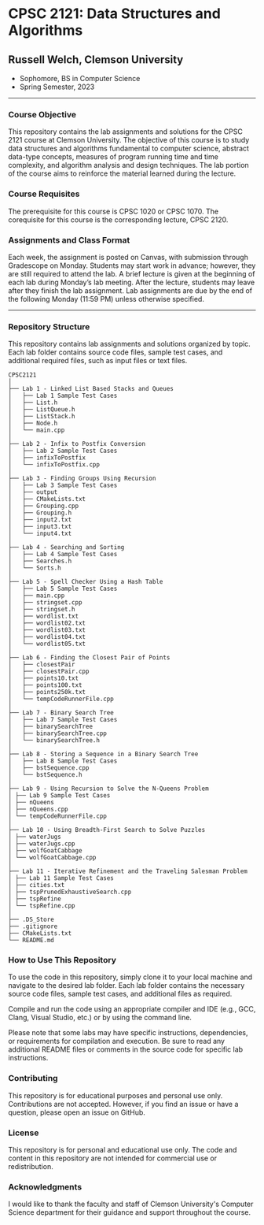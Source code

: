 # CPSC 2121: Data Structures and Algorithms

## Russell Welch, Clemson University

- Sophomore, BS in Computer Science
- Spring Semester, 2023

---

### Course Objective

This repository contains the lab assignments and solutions for the CPSC 2121 course at Clemson University. The objective of this course is to study data structures and algorithms fundamental to computer science, abstract data-type concepts, measures of program running time and time complexity, and algorithm analysis and design techniques. The lab portion of the course aims to reinforce the material learned during the lecture.

### Course Requisites

The prerequisite for this course is CPSC 1020 or CPSC 1070. The corequisite for this course is the corresponding lecture, CPSC 2120.

### Assignments and Class Format

Each week, the assignment is posted on Canvas, with submission through Gradescope on Monday. Students may start work in advance; however, they are still required to attend the lab. A brief lecture is given at the beginning of each lab during Monday’s lab meeting. After the lecture, students may leave after they finish the lab assignment. Lab assignments are due by the end of the following Monday (11:59 PM) unless otherwise specified.

---

### Repository Structure

This repository contains lab assignments and solutions organized by topic. Each lab folder contains source code files, sample test cases, and additional required files, such as input files or text files.

```
CPSC2121
│
├── Lab 1 - Linked List Based Stacks and Queues
│   ├── Lab 1 Sample Test Cases
│   ├── List.h
│   ├── ListQueue.h
│   ├── ListStack.h
│   ├── Node.h
│   └── main.cpp
│
├── Lab 2 - Infix to Postfix Conversion
│   ├── Lab 2 Sample Test Cases
│   ├── infixToPostfix
│   └── infixToPostfix.cpp
│
├── Lab 3 - Finding Groups Using Recursion
│   ├── Lab 3 Sample Test Cases
│   ├── output
│   ├── CMakeLists.txt
│   ├── Grouping.cpp
│   ├── Grouping.h
│   ├── input2.txt
│   ├── input3.txt
│   └── input4.txt
│
├── Lab 4 - Searching and Sorting
│   ├── Lab 4 Sample Test Cases
│   ├── Searches.h
│   └── Sorts.h
│
├── Lab 5 - Spell Checker Using a Hash Table
│   ├── Lab 5 Sample Test Cases
│   ├── main.cpp
│   ├── stringset.cpp
│   ├── stringset.h
│   ├── wordlist.txt
│   ├── wordlist02.txt
│   ├── wordlist03.txt
│   ├── wordlist04.txt
│   └── wordlist05.txt
│
├── Lab 6 - Finding the Closest Pair of Points
│   ├── closestPair
│   ├── closestPair.cpp
│   ├── points10.txt
│   ├── points100.txt
│   ├── points250k.txt
│   └── tempCodeRunnerFile.cpp
│
├── Lab 7 - Binary Search Tree
│   ├── Lab 7 Sample Test Cases
│   ├── binarySearchTree
│   ├── binarySearchTree.cpp
│   └── binarySearchTree.h
│
├── Lab 8 - Storing a Sequence in a Binary Search Tree
│   ├── Lab 8 Sample Test Cases
│   ├── bstSequence.cpp
│   └── bstSequence.h
│
├── Lab 9 - Using Recursion to Solve the N-Queens Problem
│ ├── Lab 9 Sample Test Cases
│ ├── nQueens
│ ├── nQueens.cpp
│ └── tempCodeRunnerFile.cpp
│
├── Lab 10 - Using Breadth-First Search to Solve Puzzles
│ ├── waterJugs
│ ├── waterJugs.cpp
│ ├── wolfGoatCabbage
│ └── wolfGoatCabbage.cpp
│
├── Lab 11 - Iterative Refinement and the Traveling Salesman Problem
│ ├── Lab 11 Sample Test Cases
│ ├── cities.txt
│ ├── tspPrunedExhaustiveSearch.cpp
│ ├── tspRefine
│ └── tspRefine.cpp
│
├── .DS_Store
├── .gitignore
├── CMakeLists.txt
└── README.md
```

### How to Use This Repository

To use the code in this repository, simply clone it to your local machine and navigate to the desired lab folder. Each lab folder contains the necessary source code files, sample test cases, and additional files as required.

Compile and run the code using an appropriate compiler and IDE (e.g., GCC, Clang, Visual Studio, etc.) or by using the command line.

Please note that some labs may have specific instructions, dependencies, or requirements for compilation and execution. Be sure to read any additional README files or comments in the source code for specific lab instructions.

### Contributing

This repository is for educational purposes and personal use only. Contributions are not accepted. However, if you find an issue or have a question, please open an issue on GitHub.

### License

This repository is for personal and educational use only. The code and content in this repository are not intended for commercial use or redistribution.

### Acknowledgments

I would like to thank the faculty and staff of Clemson University's Computer Science department for their guidance and support throughout the course.
